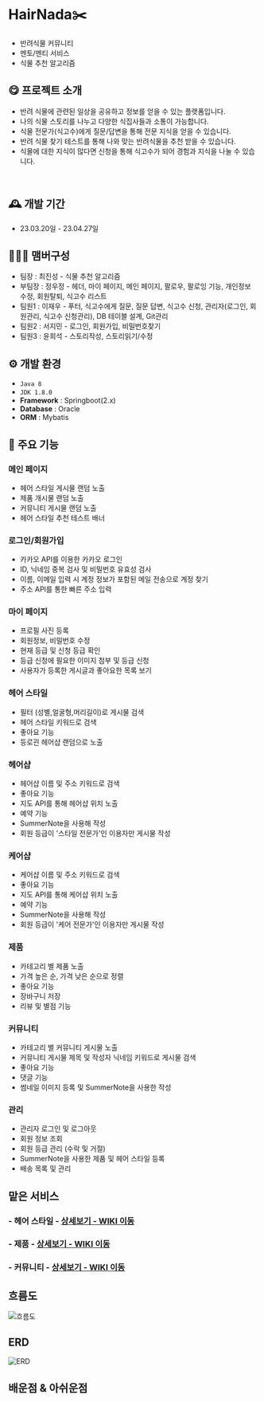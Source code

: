 # HairNada✂️
- 반려식물 커뮤니티
- 멘토/멘티 서비스
- 식물 추천 알고리즘


## 😋 프로젝트 소개
- 반려 식물에 관련된 일상을 공유하고 정보를 얻을 수 있는 플랫폼입니다.
- 나의 식물 스토리를 나누고 다양한 식집사들과 소통이 가능합니다.
- 식물 전문가(식고수)에게 질문/답변을 통해 전문 지식을 얻을 수 있습니다.
- 반려 식물 찾기 테스트를 통해 나와 맞는 반려식물을 추천 받을 수 있습니다.
- 식물에 대한 지식이 많다면 신청을 통해 식고수가 되어 경험과 지식을 나눌 수 있습니다.
<br>


## 🕰️ 개발 기간
* 23.03.20일 - 23.04.27일


## 🧑‍🤝‍🧑 맴버구성
 - 팀장   : 최진성 - 식물 추천 알고리즘
 - 부팀장 : 정우정 - 헤더, 마이 페이지, 메인 페이지, 팔로우, 팔로잉 기능, 개인정보 수정, 회원탈퇴, 식고수 리스트
 - 팀원1  : 이재우 - 푸터, 식고수에게 질문, 질문 답변, 식고수 신청, 관리자(로그인, 회원관리, 식고수 신청관리), DB 테이블 설계, Git관리
 - 팀원2  : 서지민 - 로그인, 회원가입, 비밀번호찾기
 - 팀원3  : 윤희석 - 스토리작성, 스토리읽기/수정



## ⚙️ 개발 환경
- `Java 8`
- `JDK 1.8.0`
- **Framework** : Springboot(2.x)
- **Database** : Oracle
- **ORM** : Mybatis


## 📌 주요 기능
### 메인 페이지
- 헤어 스타일 게시물 랜덤 노출
- 제품 개시물 랜덤 노출
- 커뮤니티 게시물 랜덤 노출
- 헤어 스타일 추천 테스트 배너
 
### 로그인/회원가입
- 카카오 API를 이용한 카카오 로그인
- ID, 닉네임 중복 검사 및 비밀번호 유효성 검사
- 이름, 이메일 입력 시 계정 정보가 포함된 메일 전송으로 계정 찾기
- 주소 API를 통한 빠른 주소 입력

### 마이 페이지
- 프로필 사진 등록
- 회원정보, 비밀번호 수정
- 현재 등급 및 신청 등급 확인
- 등급 신청에 필요한 이미지 첨부 및 등급 신청
- 사용자가 등록한 게시글과 좋아요한 목록 보기

### 헤어 스타일
- 필터 (성별,얼굴형,머리길이)로 게시물 검색
- 헤어 스타일 키워드로 검색
- 좋아요 기능
- 등로괸 헤어샵 랜덤으로 노출

### 헤어샵
- 헤어샵 이름 및 주소 키워드로 검색
- 좋아요 기능
- 지도 API를 통해 헤어샵 위치 노출
- 예약 기능
- SummerNote을 사용해 작성
- 회원 등급이 '스타일 전문가'인 이용자만 게시물 작성

### 케어샵
- 케어샵 이름 및 주소 키워드로 검색
- 좋아요 기능
- 지도 API를 통해 케어샵 위치 노출
- 예약 기능
- SummerNote을 사용해 작성
- 회원 등급이 '케어 전문가'인 이용자만 게시물 작성

### 제품
- 카테고리 별 제품 노출
- 가격 높은 순, 가격 낮은 순으로 정렬
- 좋아요 기능
- 장바구니 저장
- 리뷰 및 별점 기능

### 커뮤니티
- 카테고리 별 커뮤니티 게시물 노출
- 커뮤니티 게시물 제목 및 작성자 닉네임 키워드로 게시물 검색
- 좋아요 기능
- 댓글 기능
- 썸네일 이미지 등록 및 SummerNote을 사용한 작성

### 관리
- 관리자 로그인 및 로그아웃
- 회원 정보 조회
- 회원 등급 관리 (수락 및 거절)
- SummerNote을 사용한 제품 및 헤어 스타일 등록
- 배송 목록 및 관리

## 맡은 서비스
### - 헤어 스타일  - <a href="" >상세보기 - WIKI 이동</a>
### - 제품  - <a href="" >상세보기 - WIKI 이동</a>
### - 커뮤니티  - <a href="" >상세보기 - WIKI 이동</a>


##  흐름도
![흐름도](./image/flowMap.png)

## ERD
![ERD](./image/ERD.png)

## 배운점 & 아쉬운점

